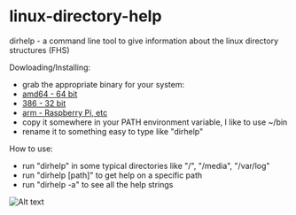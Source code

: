 linux-directory-help
====================

dirhelp - a command line tool to give information about the linux directory structures (FHS)

Dowloading/Installing:
- grab the appropriate binary for your system:
- [amd64 - 64 bit](https://github.com/jrenner/linux-directory-help/raw/master/bin/dirhelp-linux-amd64)
- [386 - 32 bit](https://github.com/jrenner/linux-directory-help/raw/master/bin/dirhelp-linux-386)
- [arm - Raspberry Pi, etc](https://github.com/jrenner/linux-directory-help/raw/master/bin/dirhelp-linux-arm)
- copy it somewhere in your PATH environment variable, I like to use ~/bin
- rename it to something easy to type like "dirhelp"

How to use:
- run "dirhelp" in some typical directories like "/", "/media", "/var/log"
- run "dirhelp [path]" to get help on a specific path
- run "dirhelp -a" to see all the help strings

![Alt text](http://github.com/jrenner/linux-directory-help/raw/master/dirhelp.png "screenshot")

